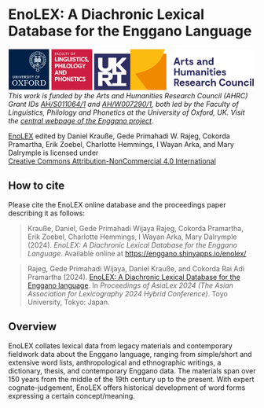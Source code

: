 
<!-- README.md is generated from README.Rmd. Please edit that file -->

# EnoLEX: A Diachronic Lexical Database for the Enggano Language

<!-- badges: start -->

[<img src="enolex/www/file-oxweb-logo.gif" width="84"
alt="The University of Oxford" />](https://www.ox.ac.uk/)
[<img src="enolex/www/file-lingphil.png" width="83"
alt="Faculty of Linguistics, Philology and Phonetics, the University of Oxford" />](https://www.ling-phil.ox.ac.uk/)
[<img src="enolex/www/file-ahrc.png" width="325"
alt="Arts and Humanities Research Council (AHRC)" />](https://www.ukri.org/councils/ahrc/)
</br>*This work is funded by the Arts and Humanities Research Council
(AHRC) Grant IDs
[AH/S011064/1](https://gtr.ukri.org/projects?ref=AH%2FS011064%2F1) and
[AH/W007290/1](https://gtr.ukri.org/projects?ref=AH%2FW007290%2F1), both
led by the Faculty of Linguistics, Philology and Phonetics at the
University of Oxford, UK. Visit the [central webpage of the Enggano
project](https://enggano.ling-phil.ox.ac.uk/)*.

<p xmlns:cc="http://creativecommons.org/ns#" xmlns:dct="http://purl.org/dc/terms/">
<a property="dct:title" rel="cc:attributionURL" href="https://enggano.shinyapps.io/enolex/">EnoLEX</a>
edited by <span property="cc:attributionName">Daniel Krauße, Gede
Primahadi W. Rajeg, Cokorda Pramartha, Erik Zoebel, Charlotte Hemmings,
I Wayan Arka, and Mary Dalrymple</span> is licensed under
<a href="https://creativecommons.org/licenses/by-nc/4.0/?ref=chooser-v1" target="_blank" rel="license noopener noreferrer" style="display:inline-block;">Creative
Commons Attribution-NonCommercial 4.0
International<img style="height:22px!important;margin-left:3px;vertical-align:text-bottom;" src="https://mirrors.creativecommons.org/presskit/icons/cc.svg?ref=chooser-v1" alt=""><img style="height:22px!important;margin-left:3px;vertical-align:text-bottom;" src="https://mirrors.creativecommons.org/presskit/icons/by.svg?ref=chooser-v1" alt=""><img style="height:22px!important;margin-left:3px;vertical-align:text-bottom;" src="https://mirrors.creativecommons.org/presskit/icons/nc.svg?ref=chooser-v1" alt=""></a>
</p>
<!-- badges: end -->

## How to cite

Please cite the EnoLEX online database and the proceedings paper
describing it as follows:

> Krauße, Daniel, Gede Primahadi Wijaya Rajeg, Cokorda Pramartha, Erik
> Zoebel, Charlotte Hemmings, I Wayan Arka, Mary Dalrymple (2024).
> *EnoLEX: A Diachronic Lexical Database for the Enggano Language*.
> Available online at <https://enggano.shinyapps.io/enolex/>

> Rajeg, Gede Primahadi Wijaya, Daniel Krauße, and Cokorda Rai Adi
> Pramartha (2024). [EnoLEX: A Diachronic Lexical Database for the
> Enggano
> language](https://enggano.ling-phil.ox.ac.uk/static/papers/EnoLEX%20-%20A%20Diachronic%20Lexical%20Database%20for%20the%20Enggano%20language%20%5BPreprint%5D.pdf).
> In *Proceedings of AsiaLex 2024 (The Asian Association for
> Lexicography 2024 Hybrid Conference)*. Toyo University, Tokyo: Japan.

## Overview

EnoLEX collates lexical data from legacy materials and contemporary
fieldwork data about the Enggano language, ranging from simple/short and
extensive word lists, anthropological and ethnographic writings, a
dictionary, thesis, and contemporary Enggano data. The materials span
over 150 years from the middle of the 19th century up to the present.
With expert cognate-judgement, EnoLEX offers historical development of
word forms expressing a certain concept/meaning.
